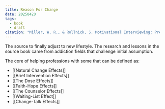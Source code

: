 ```yaml
---
title: Reason For Change
date: 20250420
tags:
  - book
  - draft
citation: "Miller, W. R., & Rollnick, S. Motivational Interviewing: Preparing People to Change Addictive Behavior, 2nd ed. New York: Guilford Press, 2002."
---
```

The source to finally adjust to new lifestyle. The research and lessons in the source book came from addiction fields that challenge initial assumption. 

The core of helping professions with some that can be defined as:
- [[Natural Change Effects]]
- [[Brief Intervention Effects]]
- [[The Dose Effects]]
- [[Faith-Hope Effects]]
- [[The Counselor Effects]]
- [[Waiting-List Effect]]
- [[Change-Talk Effects]]




